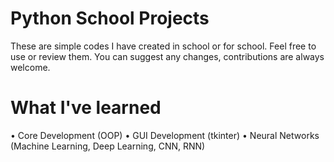 # Python School Projects

These are simple codes I have created in school or for school.
Feel free to use or review them. You can suggest any changes, contributions are always welcome.

# What I've learned

• Core Development (OOP)
• GUI Development (tkinter)
• Neural Networks (Machine Learning, Deep Learning, CNN, RNN)
